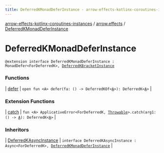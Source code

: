 ```yaml
---
title: DeferredKMonadDeferInstance - arrow-effects-kotlinx-coroutines-instances
---
```


[arrow-effects-kotlinx-coroutines-instances](../../index.html) / [arrow.effects](../index.html) / [DeferredKMonadDeferInstance](./index.html)

# DeferredKMonadDeferInstance

`@extension interface DeferredKMonadDeferInstance : MonadDefer<ForDeferredK>, `[`DeferredKBracketInstance`](../-deferred-k-bracket-instance/index.html)

### Functions

| [defer](defer.html) | `open fun <A> defer(fa: () -> DeferredKOf<`[`A`](defer.html#A)`>): DeferredK<`[`A`](defer.html#A)`>` |

### Extension Functions

| [catch](../../arrow.effects.deferredk.applicative-error/arrow.typeclasses.-applicative-error/catch.html) | `fun <A> ApplicativeError<ForDeferredK, `[`Throwable`](https://kotlinlang.org/api/latest/jvm/stdlib/kotlin/-throwable/index.html)`>.catch(arg1: () -> `[`A`](../../arrow.effects.deferredk.applicative-error/arrow.typeclasses.-applicative-error/catch.html#A)`): DeferredK<`[`A`](../../arrow.effects.deferredk.applicative-error/arrow.typeclasses.-applicative-error/catch.html#A)`>` |

### Inheritors

| [DeferredKAsyncInstance](../-deferred-k-async-instance/index.html) | `interface DeferredKAsyncInstance : Async<ForDeferredK>, `[`DeferredKMonadDeferInstance`](./index.html) |

